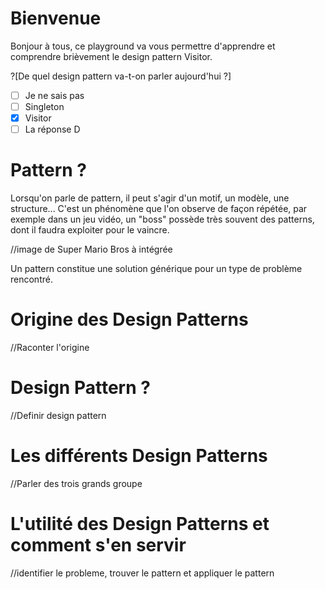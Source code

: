 # Bienvenue

Bonjour à tous, ce playground va vous permettre d'apprendre et comprendre brièvement le design pattern Visitor.

?[De quel design pattern va-t-on parler aujourd'hui ?]
-[ ] Je ne sais pas
-[ ] Singleton
-[x] Visitor
-[ ] La réponse D

# Pattern ?

Lorsqu'on parle de pattern, il peut s'agir d'un motif, un modèle, une structure... C'est un phénomène que l'on observe de façon répétée, par exemple dans un jeu vidéo, un "boss" possède très souvent des patterns, dont il faudra exploiter pour le vaincre.

//image de Super Mario Bros à intégrée

Un pattern constitue une solution générique pour un type de problème rencontré.

# Origine des Design Patterns 

//Raconter l'origine

# Design Pattern ?

//Definir design pattern

# Les différents Design Patterns

//Parler des trois grands groupe

# L'utilité des Design Patterns et comment s'en servir

//identifier le probleme, trouver le pattern et appliquer le pattern




